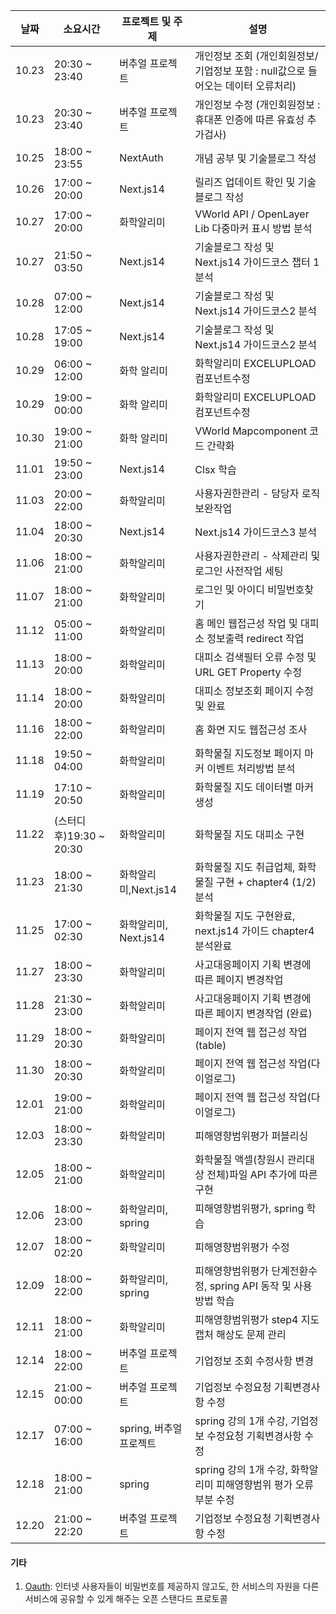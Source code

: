 | 날짜 | 소요시간 | 프로젝트 및 주제 | 설명 |
| ------------ | ----------------------- | ----------------------- | --------------------------------------------- |
| 10.23 | 20:30 ~ 23:40 | 버추얼 프로젝트 | 개인정보 조회 (개인회원정보/기업정보 포함 : null값으로 들어오는 데이터 오류처리) |
| 10.23 | 20:30 ~ 23:40 | 버추얼 프로젝트 | 개인정보 수정 (개인회원정보 : 휴대폰 인증에 따른 유효성 추가검사) |
| 10.25 | 18:00 ~ 23:55 | NextAuth | 개념 공부 및 기술블로그 작성 |
| 10.26 | 17:00 ~ 20:00 | Next.js14 | 릴리즈 업데이트 확인 및 기술블로그 작성 |
| 10.27 | 17:00 ~ 20:00 | 화학알리미 | VWorld API / OpenLayer Lib 다중마커 표시 방법 분석 |
| 10.27 | 21:50 ~ 03:50 | Next.js14 | 기술블로그 작성 및 Next.js14 가이드코스 챕터 1 분석 |
| 10.28 | 07:00 ~ 12:00 | Next.js14 | 기술블로그 작성 및 Next.js14 가이드코스2 분석 |
| 10.28 | 17:05 ~ 19:00 | Next.js14 | 기술블로그 작성 및 Next.js14 가이드코스2 분석 |
| 10.29 | 06:00 ~ 12:00 | 화학 알리미 | 화학알리미 EXCELUPLOAD 컴포넌트수정 |
| 10.29 | 19:00 ~ 00:00 | 화학 알리미 | 화학알리미 EXCELUPLOAD 컴포넌트수정 |
| 10.30 | 19:00 ~ 21:00 | 화학 알리미 | VWorld Mapcomponent 코드 간략화 |
| 11.01 | 19:50 ~ 23:00 | Next.js14 | Clsx 학습 |
| 11.03 | 20:00 ~ 22:00 | 화학알리미 | 사용자권한관리 - 담당자 로직 보완작업 |
| 11.04 | 18:00 ~ 20:30 | Next.js14 | Next.js14 가이드코스3 분석 |
| 11.06 | 18:00 ~ 21:00 | 화학알리미 | 사용자권한관리 - 삭제관리 및 로그인 사전작업 세팅 |
| 11.07 | 18:00 ~ 21:00 | 화학알리미 | 로그인 및 아이디 비밀번호찾기 |
| 11.12 | 05:00 ~ 11:00 | 화학알리미 | 홈 메인 웹접근성 작업 및 대피소 정보출력 redirect 작업|
| 11.13 | 18:00 ~ 20:00 | 화학알리미 | 대피소 검색필터 오류 수정 및 URL GET Property 수정 |
| 11.14 | 18:00 ~ 20:00 | 화학알리미 | 대피소 정보조회 페이지 수정 및 완료 |
| 11.16 | 18:00 ~ 22:00 | 화학알리미 | 홈 화면 지도 웹접근성 조사 |
| 11.18 | 19:50 ~ 04:00 | 화학알리미 | 화학물질 지도정보 페이지 마커 이벤트 처리방법 분석 |
| 11.19 | 17:10 ~ 20:50 | 화학알리미 | 화학물질 지도 데이터별 마커생성 |
| 11.22 | (스터디후)19:30 ~ 20:30 | 화학알리미 | 화학물질 지도 대피소 구현 |
| 11.23 | 18:00 ~ 21:30 | 화학알리미,Next.js14 | 화학물질 지도 취급업체, 화학물질 구현 + chapter4 (1/2) 분석|
| 11.25 | 17:00 ~ 02:30 | 화학알리미, Next.js14 | 화학물질 지도 구현완료, next.js14 가이드 chapter4 분석완료|
| 11.27 | 18:00 ~ 23:30 | 화학알리미 | 사고대응페이지 기획 변경에 따른 페이지 변경작업 |
| 11.28 | 21:30 ~ 23:00 | 화학알리미 | 사고대응페이지 기획 변경에 따른 페이지 변경작업 (완료) |
| 11.29 | 18:00 ~ 20:30 | 화학알리미 | 페이지 전역 웹 접근성 작업(table) |
| 11.30 | 18:00 ~ 20:30 | 화학알리미 | 페이지 전역 웹 접근성 작업(다이얼로그) |
| 12.01 | 19:00 ~ 21:00 | 화학알리미 | 페이지 전역 웹 접근성 작업(다이얼로그) |
| 12.03 | 18:00 ~ 23:30 | 화학알리미 | 피해영향범위평가 퍼블리싱 |
| 12.05 | 18:00 ~ 21:00 | 화학알리미 | 화학물질 액셀(창원시 관리대상 전체)파일 API 추가에 따른 구현 |
| 12.06 | 18:00 ~ 23:00 | 화학알리미, spring | 피해영향범위평가, spring 학습 |
| 12.07 | 18:00 ~ 02:20 | 화학알리미 | 피해영향범위평가 수정 |
| 12.09 | 18:00 ~ 22:00 | 화학알리미, spring | 피해영향범위평가 단계전환수정, spring API 동작 및 사용방법 학습|
| 12.11 | 18:00 ~ 21:00 | 화학알리미 | 피해영향범위평가 step4 지도캡처 해상도 문제 관리|
| 12.14 | 18:00 ~ 22:00 | 버추얼 프로젝트 | 기업정보 조회 수정사항 변경 |
| 12.15 | 21:00 ~ 00:00 | 버추얼 프로젝트 | 기업정보 수정요청 기획변경사항 수정 |
| 12.17 | 07:00 ~ 16:00 | spring, 버추얼 프로젝트 | spring 강의 1개 수강, 기업정보 수정요청 기획변경사항 수정 |
| 12.18 | 18:00 ~ 21:00 | spring | spring 강의 1개 수강, 화학알리미 피해영향범위 평가 오류부분 수정 |
| 12.20 | 21:00 ~ 22:20 |  버추얼 프로젝트 | 기업정보 수정요청 기획변경사항 수정 |
#### 기타 
1. [Oauth](https://velog.io/@goldbear2022/NextAuth%EB%A5%BC-%EC%9D%B4%EC%9A%A9%ED%95%B4%EC%84%9C-%EA%B5%AC%EA%B8%80-%EB%A1%9C%EA%B7%B8%EC%9D%B8-%EC%97%B0%EB%8F%99-%EA%B0%80%EC%9E%85-%EA%B8%B0%EB%8A%A5-%EB%A7%8C%EB%93%A4%EA%B8%B0-%E4%B8%8A#:~:text=OAuth%EB%8A%94%20%EC%9D%B8%ED%84%B0%EB%84%B7%20%EC%82%AC%EC%9A%A9%EC%9E%90%EB%93%A4%EC%9D%B4,%ED%95%B4%EC%A3%BC%EB%8A%94%20%EC%98%A4%ED%94%88%20%EC%8A%A4%ED%83%A0%EB%8B%A4%EB%93%9C%20%ED%94%84%EB%A1%9C%ED%86%A0%EC%BD%9C%EC%9D%B4%EB%8B%A4.): 인터넷 사용자들이 비밀번호를 제공하지 않고도, 한 서비스의 자원을 다른 서비스에 공유할 수 있게 해주는 오픈 스탠다드 프로토콜
